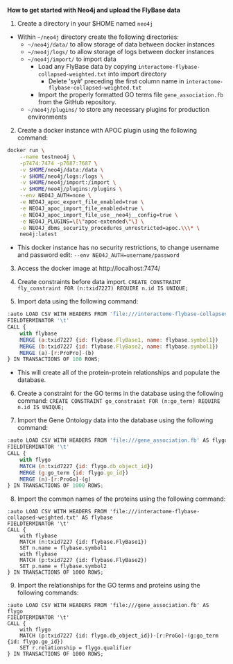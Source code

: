 **How to get started with Neo4j and upload the FlyBase data**
1. Create a directory in your $HOME named `neo4j`
 - Within `~/neo4j` directory create the following directories:
    - `~/neo4j/data/` to allow storage of data between docker instances
    - `~/neo4j/logs/` to allow storage of logs between docker instances
    - `~/neo4j/import/` to import data
        - Load any FlyBase data by copying `interactome-flybase-collapsed-weighted.txt`
        into import directory
        	- Delete 'sy#' preceding the first column name in `interactome-flybase-collapsed-weighted.txt`
        - Import the properly formatted GO terms file `gene_association.fb` from the GitHub repository.
    - `~/neo4j/plugins/` to store any necessary plugins for production environments

2. Create a docker instance with APOC plugin using the following command:
```sh
docker run \
    --name testneo4j \
    -p7474:7474 -p7687:7687 \
    -v $HOME/neo4j/data:/data \
    -v $HOME/neo4j/logs:/logs \
    -v $HOME/neo4j/import:/import \
    -v $HOME/neo4j/plugins:/plugins \
    --env NEO4J_AUTH=none \
    -e NEO4J_apoc_export_file_enabled=true \
    -e NEO4J_apoc_import_file_enabled=true \
    -e NEO4J_apoc_import_file_use__neo4j__config=true \
    -e NEO4J_PLUGINS=\[\"apoc-extended\"\] \
    -e NEO4J_dbms_security_procedures_unrestricted=apoc.\\\* \
    neo4j:latest
```
- This docker instance has no security restrictions, to change username and password edit:
    `--env NEO4J_AUTH=username/password`

3. Access the docker image at http://localhost:7474/

4. Create constraints before data import.
    `CREATE CONSTRAINT fly_constraint FOR (n:txid7227) REQUIRE n.id IS UNIQUE;`

5. Import data using the following command:
```js
:auto LOAD CSV WITH HEADERS FROM 'file:///interactome-flybase-collapsed-weighted.txt' AS flybase
FIELDTERMINATOR '\t'
CALL {
    with flybase
    MERGE (a:txid7227 {id: flybase.FlyBase1, name: flybase.symbol1})
    MERGE (b:txid7227 {id: flybase.FlyBase2, name: flybase.symbol1})
    MERGE (a)-[r:ProPro]-(b)
} IN TRANSACTIONS OF 100 ROWS;
```
- This will create all of the protein-protein relationships and populate the database.

6. Create a constraint for the GO terms in the database using the following command:
    `CREATE CONSTRAINT go_constraint FOR (n:go_term) REQUIRE n.id IS UNIQUE;`

7. Import the Gene Ontology data into the database using the following command:
```js
:auto LOAD CSV WITH HEADERS FROM 'file:///gene_association.fb' AS flygo
FIELDTERMINATOR '\t'
CALL {
    with flygo
    MATCH (n:txid7227 {id: flygo.db_object_id})
    MERGE (g:go_term {id: flygo.go_id})
    MERGE (n)-[r:ProGo]-(g)
} IN TRANSACTIONS OF 1000 ROWS;
```

8. Import the common names of the proteins using the following command:
```
:auto LOAD CSV WITH HEADERS FROM 'file:///interactome-flybase-collapsed-weighted.txt' AS flybase
FIELDTERMINATOR '\t'
CALL {
    with flybase
    MATCH (n:txid7227 {id: flybase.FlyBase1})
    SET n.name = flybase.symbol1
    with flybase
    MATCH (p:txid7227 {id: flybase.FlyBase2})
    SET p.name = flybase.symbol2
} IN TRANSACTIONS OF 1000 ROWS;
```


9. Import the relationships for the GO terms and proteins using the following commands:
```
:auto LOAD CSV WITH HEADERS FROM 'file:///gene_association.fb' AS flygo
FIELDTERMINATOR '\t'
CALL {
    with flygo
    MATCH (p:txid7227 {id: flygo.db_object_id})-[r:ProGo]-(g:go_term {id: flygo.go_id})
    SET r.relationship = flygo.qualifier
} IN TRANSACTIONS OF 1000 ROWS;
```

